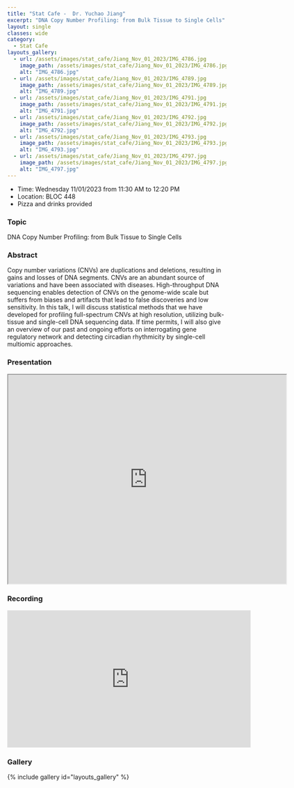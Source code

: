```yaml
---
title: "Stat Cafe -  Dr. Yuchao Jiang"
excerpt: "DNA Copy Number Profiling: from Bulk Tissue to Single Cells"
layout: single
classes: wide
category:
  - Stat Cafe
layouts_gallery:
  - url: /assets/images/stat_cafe/Jiang_Nov_01_2023/IMG_4786.jpg
    image_path: /assets/images/stat_cafe/Jiang_Nov_01_2023/IMG_4786.jpg
    alt: "IMG_4786.jpg"
  - url: /assets/images/stat_cafe/Jiang_Nov_01_2023/IMG_4789.jpg
    image_path: /assets/images/stat_cafe/Jiang_Nov_01_2023/IMG_4789.jpg
    alt: "IMG_4789.jpg"
  - url: /assets/images/stat_cafe/Jiang_Nov_01_2023/IMG_4791.jpg
    image_path: /assets/images/stat_cafe/Jiang_Nov_01_2023/IMG_4791.jpg
    alt: "IMG_4791.jpg"
  - url: /assets/images/stat_cafe/Jiang_Nov_01_2023/IMG_4792.jpg
    image_path: /assets/images/stat_cafe/Jiang_Nov_01_2023/IMG_4792.jpg
    alt: "IMG_4792.jpg"
  - url: /assets/images/stat_cafe/Jiang_Nov_01_2023/IMG_4793.jpg
    image_path: /assets/images/stat_cafe/Jiang_Nov_01_2023/IMG_4793.jpg
    alt: "IMG_4793.jpg"
  - url: /assets/images/stat_cafe/Jiang_Nov_01_2023/IMG_4797.jpg
    image_path: /assets/images/stat_cafe/Jiang_Nov_01_2023/IMG_4797.jpg
    alt: "IMG_4797.jpg"
---
```


- Time: Wednesday 11/01/2023 from 11:30 AM to 12:20 PM
- Location: BLOC 448
- Pizza and drinks provided
<!-- - [Presentation]({{ "/assets/files/stat_cafe/Jiang_Nov_01_2023/StatCafe_Jiang_slides.pdf" | relative_url }}) -->
<!-- - [Recording](https://www.youtube.com/watch?v=t5vKbRg9ySg) -->

### Topic
DNA Copy Number Profiling: from Bulk Tissue to Single Cells


### Abstract
Copy number variations (CNVs) are duplications and deletions, resulting in gains and losses of DNA segments. CNVs are an abundant source of variations and have been associated with diseases. High-throughput DNA sequencing enables detection of CNVs on the genome-wide scale but suffers from biases and artifacts that lead to false discoveries and low sensitivity. In this talk, I will discuss statistical methods that we have developed for profiling full-spectrum CNVs at high resolution, utilizing bulk-tissue and single-cell DNA sequencing data. If time permits, I will also give an overview of our past and ongoing efforts on interrogating gene regulatory network and detecting circadian rhythmicity by single-cell multiomic approaches.

### Presentation 
<iframe src="https://drive.google.com/file/d/10Ik1KKxUSkVfL2zTtUlhOdEkcxxgTtn1/preview" width="640" height="480" allow="autoplay"></iframe>

### Recording
<iframe width="560" height="315" src="https://www.youtube.com/embed/t5vKbRg9ySg?si=huPPztk2xEeM8WoE" title="YouTube video player" frameborder="0" allow="accelerometer; autoplay; clipboard-write; encrypted-media; gyroscope; picture-in-picture; web-share" allowfullscreen></iframe>


### Gallery 

{% include gallery id="layouts_gallery" %}



